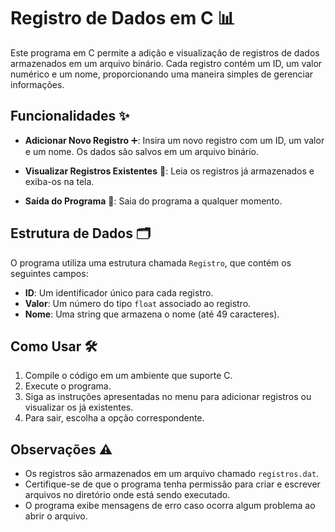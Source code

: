 # Registro de Dados em C 📊

Este programa em C permite a adição e visualização de registros de dados armazenados em um arquivo binário. Cada registro contém um ID, um valor numérico e um nome, proporcionando uma maneira simples de gerenciar informações.

## Funcionalidades ✨

- **Adicionar Novo Registro** ➕: Insira um novo registro com um ID, um valor e um nome. Os dados são salvos em um arquivo binário.
  
- **Visualizar Registros Existentes** 📄: Leia os registros já armazenados e exiba-os na tela.

- **Saída do Programa** 🚪: Saia do programa a qualquer momento.

## Estrutura de Dados 🗂️

O programa utiliza uma estrutura chamada `Registro`, que contém os seguintes campos:

- **ID**: Um identificador único para cada registro.
- **Valor**: Um número do tipo `float` associado ao registro.
- **Nome**: Uma string que armazena o nome (até 49 caracteres).

## Como Usar 🛠️

1. Compile o código em um ambiente que suporte C.
2. Execute o programa.
3. Siga as instruções apresentadas no menu para adicionar registros ou visualizar os já existentes.
4. Para sair, escolha a opção correspondente.

## Observações ⚠️

- Os registros são armazenados em um arquivo chamado `registros.dat`.
- Certifique-se de que o programa tenha permissão para criar e escrever arquivos no diretório onde está sendo executado.
- O programa exibe mensagens de erro caso ocorra algum problema ao abrir o arquivo.


